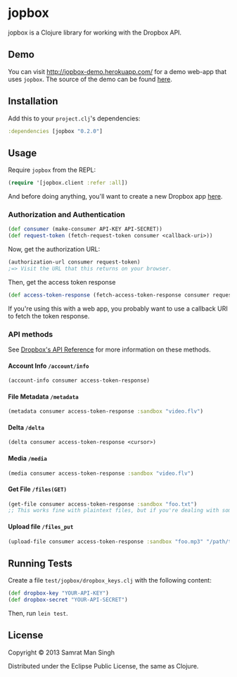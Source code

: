 jopbox
========

jopbox is a Clojure library for working with the Dropbox API.

## Demo

You can visit http://jopbox-demo.herokuapp.com/ for a demo web-app
that uses `jopbox`. The source of the demo can be found
[here](http://github.com/samrat/joplet).

## Installation

Add this to your `project.clj`'s dependencies:

```clojure
:dependencies [jopbox "0.2.0"]
```

## Usage

Require `jopbox` from the REPL:

```clojure
(require '[jopbox.client :refer :all])
```

And before doing anything, you'll want to create a new Dropbox app [here](https://www.dropbox.com/developers/apps).

### Authorization and Authentication

```clojure
(def consumer (make-consumer API-KEY API-SECRET))
(def request-token (fetch-request-token consumer <callback-uri>))
```

Now, get the authorization URL:

```clojure
(authorization-url consumer request-token)
;=> Visit the URL that this returns on your browser.
```

Then, get the access token response

```clojure
(def access-token-response (fetch-access-token-response consumer request-token))
```

If you're using this with a web app, you probably want to use a
callback URI to fetch the token response.

### API methods

See [Dropbox's API Reference][docs] for more information on these methods.

[docs]: https://www.dropbox.com/developers/reference/api

#### Account Info `/account/info`
```clojure
(account-info consumer access-token-response)
```

#### File Metadata `/metadata`
```clojure
(metadata consumer access-token-response :sandbox "video.flv")
```

#### Delta `/delta`
```clojure
(delta consumer access-token-response <cursor>)
```

#### Media `/media`
```clojure
(media consumer access-token-response :sandbox "video.flv")
```

#### Get File `/files(GET)`
```clojure
(get-file consumer access-token-response :sandbox "foo.txt")
;; This works fine with plaintext files, but if you're dealing with something else you probably want to use /media.
```

#### Upload file `/files_put`
```clojure
(upload-file consumer access-token-response :sandbox "foo.mp3" "/path/to/foo.mp3")
```

## Running Tests

Create a file `test/jopbox/dropbox_keys.clj` with the following
content:

```clojure
(def dropbox-key "YOUR-API-KEY")
(def dropbox-secret "YOUR-API-SECRET")
```

Then, run `lein test`.

## License

Copyright © 2013 Samrat Man Singh

Distributed under the Eclipse Public License, the same as Clojure.
